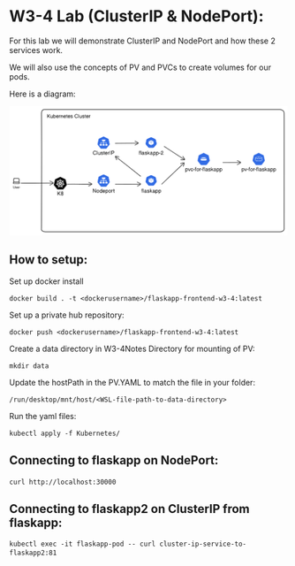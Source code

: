 # W3-4 Lab (ClusterIP & NodePort):

For this lab we will demonstrate ClusterIP and NodePort and how these 2 services work.

We will also use the concepts of PV and PVCs to create volumes for our pods.

Here is a diagram:

![Lab Diagram](W3-4LabPicture.png)

## How to setup:

Set up docker install

```
docker build . -t <dockerusername>/flaskapp-frontend-w3-4:latest
```

Set up a private hub repository:

```
docker push <dockerusername>/flaskapp-frontend-w3-4:latest
```

Create a data directory in W3-4Notes Directory for mounting of PV:

```
mkdir data
```

Update the hostPath in the PV.YAML to match the file in your folder:

```
/run/desktop/mnt/host/<WSL-file-path-to-data-directory>
```

Run the yaml files:

```
kubectl apply -f Kubernetes/
```

## Connecting to flaskapp on NodePort:

```
curl http://localhost:30000
```

## Connecting to flaskapp2 on ClusterIP from flaskapp:

```
kubectl exec -it flaskapp-pod -- curl cluster-ip-service-to-flaskapp2:81
```
